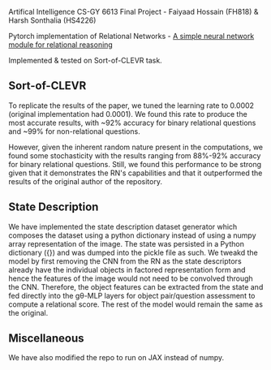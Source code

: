 Artifical Intelligence CS-GY 6613 Final Project - Faiyaad Hossain (FH818) & Harsh Sonthalia (HS4226)

Pytorch implementation of Relational Networks - [A simple neural network module for relational reasoning](https://arxiv.org/pdf/1706.01427.pdf)

Implemented & tested on Sort-of-CLEVR task.

## Sort-of-CLEVR

To replicate the results of the paper, we tuned the learning rate to 0.0002 (original implementation had 0.0001). We found this rate to produce the most accurate results, with ~92% accuracy for binary relational questions and ~99% for non-relational questions. 

However, given the inherent random nature present in the computations, we found some stochasticity with the results ranging from 88%-92% accuracy for binary relational questions. Still, we found this performance to be strong given that it demonstrates the RN's capabilities and that it outperformed the results of the original author of the repository. 

## State Description

We have implemented the state description dataset generator which composes the dataset using a python dictionary instead of using a numpy array representation of the image. The state was persisted in a Python dictionary ({}) and was dumped into the pickle file as such. We tweakd the model by first removing the CNN from the RN as the state descriptors already have the individual objects in factored representation form and hence the features of the image would not need to be convolved through the CNN. Therefore, the object features can be extracted from the state and fed directly into the gθ-MLP layers for object pair/question assessment to compute a relational score. The rest of the model would remain the same as the original.

## Miscellaneous

We have also modified the repo to run on JAX instead of numpy.